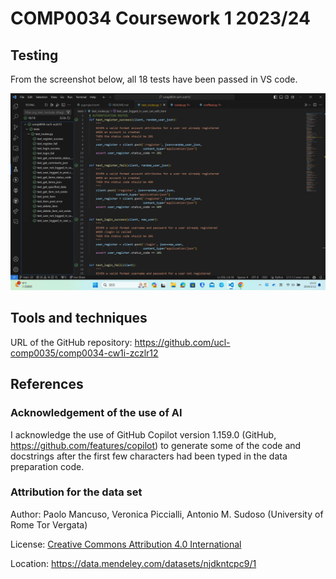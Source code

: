 # COMP0034 Coursework 1 2023/24

## Testing

From the screenshot below, all 18 tests have been passed in VS code.

![Screenshot](screenshot.png)

## Tools and techniques

URL of the GitHub repository: https://github.com/ucl-comp0035/comp0034-cw1i-zczlr12

## References

### Acknowledgement of the use of AI

I acknowledge the use of GitHub Copilot version 1.159.0 (GitHub, https://github.com/features/copilot) to generate some of the code and docstrings after the first few characters had been typed in the data preparation code.

### Attribution for the data set

Author: Paolo Mancuso, Veronica Piccialli, Antonio M. Sudoso (University of Rome Tor Vergata)

License: [Creative Commons Attribution 4.0 International](https://creativecommons.org/licenses/by/4.0/legalcode)

Location: https://data.mendeley.com/datasets/njdkntcpc9/1